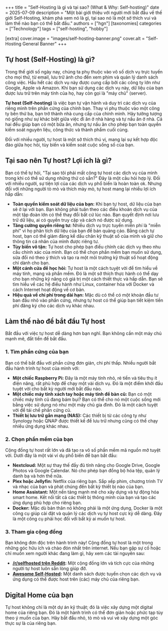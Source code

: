 +++
title = "Self-Hosting là gì và tại sao? (What & Why: Self-hosting)"
date = 2025-07-09
description = "Một bài giới thiệu với người mới bắt đầu về thế giới Self-Hosting, khám phá xem nó là gì, tại sao nó là một sở thích vui và làm thế nào bạn có thể bắt đầu."
authors = ["hgn"]
[taxonomies]
categories = ["Technology"]
tags = ["self-hosting", "hobby"]

[extra]
cover.image = "images/self-hosting-banner.png"
cover.alt = "Self-Hosting General Banner"
+++

## Tự host (Self-Hosting) là gì?

Trong thế giới số ngày nay, chúng ta phụ thuộc vào vô số dịch vụ trực tuyến cho mọi thứ, từ email, lưu trữ ảnh cho đến xem phim và quản lý danh sách công việc. Hầu hết các dịch vụ này được cung cấp bởi các công ty lớn như Google, Apple và Amazon. Khi bạn sử dụng các dịch vụ này, dữ liệu của bạn được lưu trữ trên máy tính của họ, hay còn gọi là "máy chủ" (server).

**Tự host (Self-hosting)** là việc bạn tự vận hành và duy trì các dịch vụ của riêng mình trên phần cứng của chính bạn. Thay vì phụ thuộc vào một công ty bên thứ ba, bạn trở thành nhà cung cấp của chính mình. Hãy tưởng tượng nó giống như sự khác biệt giữa việc đi ăn ở nhà hàng và tự nấu ăn ở nhà. Cả hai đều giúp bạn có một bữa ăn, nhưng tự nấu ăn cho phép bạn toàn quyền kiểm soát nguyên liệu, công thức và thành phẩm cuối cùng.

Đối với nhiều người, tự host là một sở thích thú vị, mang lại sự kết hợp độc đáo giữa học hỏi, tùy biến và kiểm soát cuộc sống số của bạn.

## Tại sao nên Tự host? Lợi ích là gì?

Bạn có thể tự hỏi, "Tại sao tôi phải mất công tự host các dịch vụ của mình trong khi có thể sử dụng những thứ có sẵn?" Đây là một câu hỏi hợp lý. Đối với nhiều người, sự tiện lợi của các dịch vụ phổ biến là hoàn toàn ok. Nhưng đối với những người tò mò và thích mày mò, tự host mang lại nhiều lợi ích hấp dẫn:

*   **Toàn quyền kiểm soát dữ liệu của bạn:** Khi bạn tự host, dữ liệu của bạn sẽ ở lại với bạn. Bạn không phải tuân theo các điều khoản dịch vụ của một tập đoàn lớn có thể thay đổi bất cứ lúc nào. Bạn quyết định nơi lưu trữ dữ liệu, ai có quyền truy cập và cách nó được sử dụng.
*   **Tăng cường quyền riêng tư:** Nhiều dịch vụ trực tuyến miễn phí là "miễn phí" vì họ phân tích dữ liệu của bạn để bán quảng cáo. Bằng cách tự host, bạn có thể giảm đáng kể dấu chân kỹ thuật số của mình và giữ cho thông tin cá nhân của mình được riêng tư.
*   **Tùy biến vô tận:** Tự host cho phép bạn điều chỉnh các dịch vụ theo nhu cầu chính xác của mình. Bạn có thể chọn phần mềm bạn muốn sử dụng, sửa đổi nó theo ý thích và tạo ra một môi trường kỹ thuật số hoạt động chỉ dành cho bạn.
*   **Một cánh cửa để học hỏi:** Tự host là một cách tuyệt vời để tìm hiểu về máy tính, mạng và phần mềm. Đó là một sở thích thực hành có thể dạy cho bạn những kỹ năng có giá trị một cách thiết thực và hấp dẫn. Bạn sẽ tìm hiểu về các hệ điều hành như Linux, container hóa với Docker và cách Internet hoạt động về cơ bản.
*   **Hiệu quả về chi phí trong dài hạn:** Mặc dù có thể có một khoản đầu tư ban đầu nhỏ vào phần cứng, nhưng tự host có thể giúp bạn tiết kiệm tiền phí đăng ký cho các dịch vụ khác nhau.

## Làm thế nào để bắt đầu Tự host

Bắt đầu với việc tự host dễ dàng hơn bạn nghĩ. Bạn không cần một máy chủ mạnh mẽ, đắt tiền để bắt đầu.

### 1. Tìm phần cứng của bạn

Bạn có thể bắt đầu với phần cứng đơn giản, chi phí thấp. Nhiều người bắt đầu hành trình tự host của mình với:

*   **Một chiếc Raspberry Pi:** Đây là một máy tính nhỏ, rẻ tiền và tiêu thụ ít điện năng, rất phù hợp để chạy một vài dịch vụ. Đó là một điểm khởi đầu tuyệt vời cho bất kỳ người mới bắt đầu nào.
*   **Một chiếc máy tính xách tay hoặc máy tính để bàn cũ:** Bạn có một chiếc máy tính cũ đang bám bụi? Bạn có thể cho nó một cuộc sống mới bằng việc sử dụng nó như một máy chủ gia đình. Đó là một cách tuyệt vời để tái chế phần cứng cũ.
*   **Thiết bị lưu trữ gắn mạng (NAS):** Các thiết bị từ các công ty như Synology hoặc QNAP được thiết kế để lưu trữ nhưng cũng có thể chạy nhiều ứng dụng khác nhau.

### 2. Chọn phần mềm của bạn

Cộng đồng tự host rất lớn và đã tạo ra vô số phần mềm mã nguồn mở tuyệt vời. Dưới đây là một vài ví dụ phổ biến để bạn bắt đầu:

*   **Nextcloud:** Một sự thay thế đầy đủ tính năng cho Google Drive, Google Photos và Google Calendar. Nó cho phép bạn đồng bộ hóa tệp, quản lý danh bạ và hơn thế nữa.
*   **Plex hoặc Jellyfin:** Netflix của riêng bạn. Sắp xếp phim, chương trình TV và nhạc của bạn và phát chúng đến bất kỳ thiết bị nào của bạn.
*   **Home Assistant:** Một nền tảng mạnh mẽ cho xây dựng và tự động hóa smart home. Kết nối tất cả các thiết bị thông minh của bạn và tạo các ứng dụng phù hợp cho riêng bạn.
*   **Docker:** Mặc dù bản thân nó không phải là một ứng dụng, Docker là một công cụ giúp cài đặt và quản lý các dịch vụ tự host cực kỳ dễ dàng. Đây là một công cụ phải học đối với bất kỳ ai muốn tự host.

### 3. Tham gia cộng đồng

Bạn không đơn độc trên hành trình này! Cộng đồng tự host là một trong những góc hữu ích và chào đón nhất trên internet. Nếu bạn gặp sự cố hoặc chỉ muốn xem người khác đang làm gì, hãy xem các tài nguyên sau:

*   **[/r/selfhosted trên Reddit](https://www.reddit.com/r/selfhosted/):** Một cộng đồng lớn và tích cực của những người tự host luôn sẵn lòng giúp đỡ.
*   **[Awesome Self-Hosted](https://github.com/awesome-selfhosted/awesome-selfhosted):** Một danh sách được tuyển chọn các dịch vụ và ứng dụng có thể được host trên (các) máy chủ của riêng bạn.

## Digital Home của bạn

Tự host không chỉ là một dự án kỹ thuật; đó là việc xây dựng một digital home của riêng bạn. Đó là một hành trình có thể đơn giản hoặc phức tạp tùy theo ý muốn của bạn. Hãy bắt đầu nhỏ, tò mò và vui vẻ xây dựng một góc thực sự là của riêng bạn.
